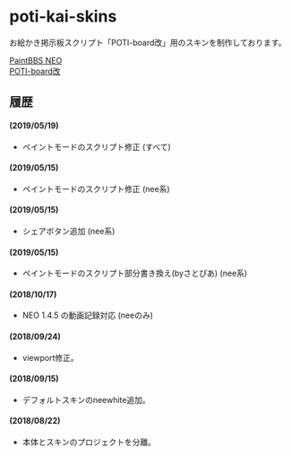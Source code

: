 # poti-kai-skins
お絵かき掲示板スクリプト「POTI-board改」用のスキンを制作しております。

<a href="https://github.com/funige/neo/">PaintBBS NEO</a>  
<a href="https://github.com/sakots/poti-kai/">POTI-board改</a>  

## <a name="history">履歴</a>

#### (2019/05/19)
- ペイントモードのスクリプト修正 (すべて)

#### (2019/05/15)
- ペイントモードのスクリプト修正 (nee系)

#### (2019/05/15)
- シェアボタン追加 (nee系)

#### (2019/05/15)
- ペイントモードのスクリプト部分書き換え(byさとぴあ) (nee系)

#### (2018/10/17)
- NEO 1.4.5 の動画記録対応 (neeのみ)

#### (2018/09/24)
- viewport修正。

#### (2018/09/15)
- デフォルトスキンのneewhite追加。

#### (2018/08/22)
- 本体とスキンのプロジェクトを分離。
